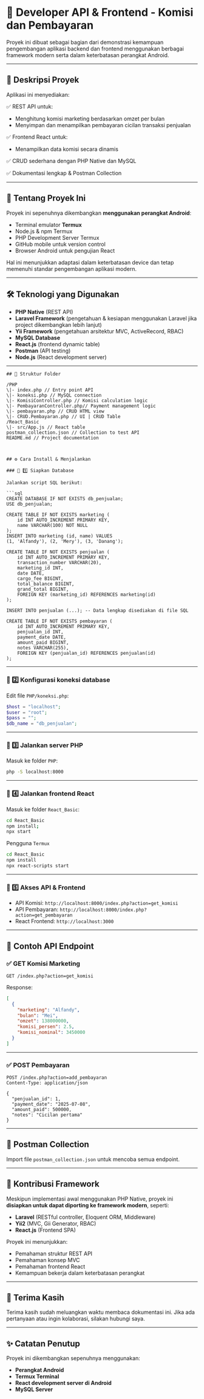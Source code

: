 # 🌿 Developer API & Frontend - Komisi dan Pembayaran

Proyek ini dibuat sebagai bagian dari demonstrasi kemampuan pengembangan aplikasi backend dan frontend menggunakan berbagai framework modern serta dalam keterbatasan perangkat Android.

---

## 🎯 Deskripsi Proyek

Aplikasi ini menyediakan:

✅ REST API untuk:

- Menghitung komisi marketing berdasarkan omzet per bulan
- Menyimpan dan menampilkan pembayaran cicilan transaksi penjualan

✅ Frontend React untuk:

- Menampilkan data komisi secara dinamis

✅ CRUD sederhana dengan PHP Native dan MySQL

✅ Dokumentasi lengkap & Postman Collection

---

## 🌱 Tentang Proyek Ini

Proyek ini sepenuhnya dikembangkan **menggunakan perangkat Android**:

- Terminal emulator **Termux**
- Node.js & npm Termux
- PHP Development Server Termux
- GitHub mobile untuk version control
- Browser Android untuk pengujian React

Hal ini menunjukkan adaptasi dalam keterbatasan device dan tetap memenuhi standar pengembangan aplikasi modern.

---

## 🛠️ Teknologi yang Digunakan

- **PHP Native** (REST API)
- **Laravel Framework** (pengetahuan & kesiapan menggunakan Laravel jika project dikembangkan lebih lanjut)
- **Yii Framework** (pengetahuan arsitektur MVC, ActiveRecord, RBAC)
- **MySQL Database**
- **React.js** (frontend dynamic table)
- **Postman** (API testing)
- **Node.js** (React development server)

---

```
## 📁 Struktur Folder

/PHP
\|- index.php // Entry point API
\|- koneksi.php // MySQL connection
\|- KomisiController.php // Komisi calculation logic
\|- PembayaranController.php// Payment management logic
\|- pembayaran.php // CRUD HTML view
\|- CRUD.Pembayaran.php // UI | CRUD Table
/React_Basic
\|- src/App.js // React table
postman_collection.json // Collection to test API
README.md // Project documentation

```

````


## ⚙️ Cara Install & Menjalankan

### 📌 1️⃣ Siapkan Database

Jalankan script SQL berikut:

```sql
CREATE DATABASE IF NOT EXISTS db_penjualan;
USE db_penjualan;

CREATE TABLE IF NOT EXISTS marketing (
    id INT AUTO_INCREMENT PRIMARY KEY,
    name VARCHAR(100) NOT NULL
);
INSERT INTO marketing (id, name) VALUES
(1, 'Alfandy'), (2, 'Mery'), (3, 'Danang');

CREATE TABLE IF NOT EXISTS penjualan (
    id INT AUTO_INCREMENT PRIMARY KEY,
    transaction_number VARCHAR(20),
    marketing_id INT,
    date DATE,
    cargo_fee BIGINT,
    total_balance BIGINT,
    grand_total BIGINT,
    FOREIGN KEY (marketing_id) REFERENCES marketing(id)
);

INSERT INTO penjualan (...); -- Data lengkap disediakan di file SQL

CREATE TABLE IF NOT EXISTS pembayaran (
    id INT AUTO_INCREMENT PRIMARY KEY,
    penjualan_id INT,
    payment_date DATE,
    amount_paid BIGINT,
    notes VARCHAR(255),
    FOREIGN KEY (penjualan_id) REFERENCES penjualan(id)
);
````

---

### 📌 2️⃣ Konfigurasi koneksi database

Edit file `PHP/koneksi.php`:

```php
$host = "localhost";
$user = "root";
$pass = "";
$db_name = "db_penjualan";
```

---

### 📌 3️⃣ Jalankan server PHP

Masuk ke folder `PHP`:

```bash
php -S localhost:8000
```

---

### 📌 4️⃣ Jalankan frontend React

Masuk ke folder `React_Basic`:

```bash
cd React_Basic
npm install;
npx start
```

Pengguna `Termux`

```bash
cd React_Basic
npm install
npx react-scripts start
```

---

### 📌 5️⃣ Akses API & Frontend

- API Komisi: `http://localhost:8000/index.php?action=get_komisi`
- API Pembayaran: `http://localhost:8000/index.php?action=get_pembayaran`
- React Frontend: `http://localhost:3000`

---

## 🧩 Contoh API Endpoint

### ✅ GET Komisi Marketing

```
GET /index.php?action=get_komisi
```

Response:

```json
[
  {
    "marketing": "Alfandy",
    "bulan": "Mei",
    "omzet": 138000000,
    "komisi_persen": 2.5,
    "komisi_nominal": 3450000
  }
]
```

---

### ✅ POST Pembayaran

```
POST /index.php?action=add_pembayaran
Content-Type: application/json

{
  "penjualan_id": 1,
  "payment_date": "2025-07-08",
  "amount_paid": 500000,
  "notes": "Cicilan pertama"
}
```

---

## 🚀 Postman Collection

Import file `postman_collection.json` untuk mencoba semua endpoint.

---

## 🌿 Kontribusi Framework

Meskipun implementasi awal menggunakan PHP Native, proyek ini **disiapkan untuk dapat diporting ke framework modern**, seperti:

- **Laravel** (RESTful controller, Eloquent ORM, Middleware)
- **Yii2** (MVC, Gii Generator, RBAC)
- **React.js** (Frontend SPA)

Proyek ini menunjukkan:

- Pemahaman struktur REST API
- Pemahaman konsep MVC
- Pemahaman frontend React
- Kemampuan bekerja dalam keterbatasan perangkat

---

## 🙏 Terima Kasih

Terima kasih sudah meluangkan waktu membaca dokumentasi ini.
Jika ada pertanyaan atau ingin kolaborasi, silakan hubungi saya.

---

## ✨ Catatan Penutup

Proyek ini dikembangkan sepenuhnya menggunakan:

- **Perangkat Android**
- **Termux Terminal**
- **React development server di Android**
- **MySQL Server**
